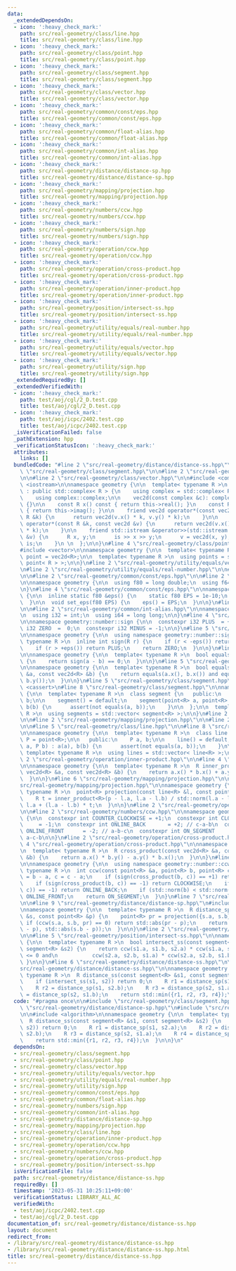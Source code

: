 ```yaml
---
data:
  _extendedDependsOn:
  - icon: ':heavy_check_mark:'
    path: src/real-geometry/class/line.hpp
    title: src/real-geometry/class/line.hpp
  - icon: ':heavy_check_mark:'
    path: src/real-geometry/class/point.hpp
    title: src/real-geometry/class/point.hpp
  - icon: ':heavy_check_mark:'
    path: src/real-geometry/class/segment.hpp
    title: src/real-geometry/class/segment.hpp
  - icon: ':heavy_check_mark:'
    path: src/real-geometry/class/vector.hpp
    title: src/real-geometry/class/vector.hpp
  - icon: ':heavy_check_mark:'
    path: src/real-geometry/common/const/eps.hpp
    title: src/real-geometry/common/const/eps.hpp
  - icon: ':heavy_check_mark:'
    path: src/real-geometry/common/float-alias.hpp
    title: src/real-geometry/common/float-alias.hpp
  - icon: ':heavy_check_mark:'
    path: src/real-geometry/common/int-alias.hpp
    title: src/real-geometry/common/int-alias.hpp
  - icon: ':heavy_check_mark:'
    path: src/real-geometry/distance/distance-sp.hpp
    title: src/real-geometry/distance/distance-sp.hpp
  - icon: ':heavy_check_mark:'
    path: src/real-geometry/mapping/projection.hpp
    title: src/real-geometry/mapping/projection.hpp
  - icon: ':heavy_check_mark:'
    path: src/real-geometry/numbers/ccw.hpp
    title: src/real-geometry/numbers/ccw.hpp
  - icon: ':heavy_check_mark:'
    path: src/real-geometry/numbers/sign.hpp
    title: src/real-geometry/numbers/sign.hpp
  - icon: ':heavy_check_mark:'
    path: src/real-geometry/operation/ccw.hpp
    title: src/real-geometry/operation/ccw.hpp
  - icon: ':heavy_check_mark:'
    path: src/real-geometry/operation/cross-product.hpp
    title: src/real-geometry/operation/cross-product.hpp
  - icon: ':heavy_check_mark:'
    path: src/real-geometry/operation/inner-product.hpp
    title: src/real-geometry/operation/inner-product.hpp
  - icon: ':heavy_check_mark:'
    path: src/real-geometry/position/intersect-ss.hpp
    title: src/real-geometry/position/intersect-ss.hpp
  - icon: ':heavy_check_mark:'
    path: src/real-geometry/utility/equals/real-number.hpp
    title: src/real-geometry/utility/equals/real-number.hpp
  - icon: ':heavy_check_mark:'
    path: src/real-geometry/utility/equals/vector.hpp
    title: src/real-geometry/utility/equals/vector.hpp
  - icon: ':heavy_check_mark:'
    path: src/real-geometry/utility/sign.hpp
    title: src/real-geometry/utility/sign.hpp
  _extendedRequiredBy: []
  _extendedVerifiedWith:
  - icon: ':heavy_check_mark:'
    path: test/aoj/cgl/2_D.test.cpp
    title: test/aoj/cgl/2_D.test.cpp
  - icon: ':heavy_check_mark:'
    path: test/aoj/icpc/2402.test.cpp
    title: test/aoj/icpc/2402.test.cpp
  _isVerificationFailed: false
  _pathExtension: hpp
  _verificationStatusIcon: ':heavy_check_mark:'
  attributes:
    links: []
  bundledCode: "#line 2 \"src/real-geometry/distance/distance-ss.hpp\"\n\n#line 2\
    \ \"src/real-geometry/class/segment.hpp\"\n\n#line 2 \"src/real-geometry/class/point.hpp\"\
    \n\n#line 2 \"src/real-geometry/class/vector.hpp\"\n\n#include <complex>\n#include\
    \ <iostream>\n\nnamespace geometry {\n\n  template< typename R >\n  class vec2d\
    \ : public std::complex< R > {\n    using complex = std::complex< R >;\n\n   public:\n\
    \    using complex::complex;\n\n    vec2d(const complex &c): complex::complex(c)\
    \ {}\n\n    const R x() const { return this->real(); }\n    const R y() const\
    \ { return this->imag(); }\n\n    friend vec2d operator*(const vec2d &v, const\
    \ R &k) {\n      return vec2d(v.x() * k, v.y() * k);\n    }\n\n    friend vec2d\
    \ operator*(const R &k, const vec2d &v) {\n      return vec2d(v.x() * k, v.y()\
    \ * k);\n    }\n\n    friend std::istream &operator>>(std::istream &is, vec2d\
    \ &v) {\n      R x, y;\n      is >> x >> y;\n      v = vec2d(x, y);\n      return\
    \ is;\n    }\n \n  };\n\n}\n#line 4 \"src/real-geometry/class/point.hpp\"\n\n\
    #include <vector>\n\nnamespace geometry {\n\n  template< typename R >\n  using\
    \ point = vec2d<R>;\n\n  template< typename R >\n  using points = std::vector<\
    \ point< R > >;\n\n}\n#line 2 \"src/real-geometry/utility/equals/vector.hpp\"\n\
    \n#line 2 \"src/real-geometry/utility/equals/real-number.hpp\"\n\n#line 2 \"src/real-geometry/utility/sign.hpp\"\
    \n\n#line 2 \"src/real-geometry/common/const/eps.hpp\"\n\n#line 2 \"src/real-geometry/common/float-alias.hpp\"\
    \n\nnamespace geometry {\n\n  using f80 = long double;\n  using f64 = double;\n\
    \n}\n#line 4 \"src/real-geometry/common/const/eps.hpp\"\n\nnamespace geometry\
    \ {\n\n  inline static f80 &eps() {\n    static f80 EPS = 1e-10;\n    return EPS;\n\
    \  }\n\n  void set_eps(f80 EPS) {\n    eps() = EPS;\n  }\n\n}\n#line 2 \"src/real-geometry/numbers/sign.hpp\"\
    \n\n#line 2 \"src/real-geometry/common/int-alias.hpp\"\n\nnamespace geometry {\n\
    \n  using i32 = int;\n  using i64 = long long;\n\n}\n#line 4 \"src/real-geometry/numbers/sign.hpp\"\
    \n\nnamespace geometry::number::sign {\n\n  constexpr i32 PLUS  = +1;\n  constexpr\
    \ i32 ZERO  =  0;\n  constexpr i32 MINUS = -1;\n\n}\n#line 5 \"src/real-geometry/utility/sign.hpp\"\
    \n\nnamespace geometry {\n\n  using namespace geometry::number::sign;\n\n  template<\
    \ typename R >\n  inline int sign(R r) {\n    if (r < -eps()) return MINUS;\n\
    \    if (r > +eps()) return PLUS;\n    return ZERO;\n  }\n\n}\n#line 4 \"src/real-geometry/utility/equals/real-number.hpp\"\
    \n\nnamespace geometry {\n\n  template< typename R >\n  bool equals(R a, R b)\
    \ {\n    return sign(a - b) == 0;\n  }\n\n}\n#line 5 \"src/real-geometry/utility/equals/vector.hpp\"\
    \n\nnamespace geometry {\n\n  template< typename R >\n  bool equals(const vec2d<R>\
    \ &a, const vec2d<R> &b) {\n    return equals(a.x(), b.x()) and equals(a.y(),\
    \ b.y());\n  }\n\n}\n#line 5 \"src/real-geometry/class/segment.hpp\"\n\n#include\
    \ <cassert>\n#line 8 \"src/real-geometry/class/segment.hpp\"\n\nnamespace geometry\
    \ {\n\n  template< typename R >\n  class segment {\n   public:\n    point<R> a,\
    \ b;\n\n    segment() = default;\n    segment(point<R> a, point<R> b) : a(a),\
    \ b(b) {\n      assert(not equals(a, b));\n    }\n\n  };\n\n  template< typename\
    \ R >\n  using segments = std::vector< segment<R> >;\n\n}\n#line 2 \"src/real-geometry/distance/distance-sp.hpp\"\
    \n\n#line 2 \"src/real-geometry/mapping/projection.hpp\"\n\n#line 2 \"src/real-geometry/class/line.hpp\"\
    \n\n#line 5 \"src/real-geometry/class/line.hpp\"\n\n#line 8 \"src/real-geometry/class/line.hpp\"\
    \n\nnamespace geometry {\n\n  template< typename R >\n  class line {\n    using\
    \ P = point<R>;\n\n   public:\n    P a, b;\n\n    line() = default;\n    line(P\
    \ a, P b) : a(a), b(b) {\n      assert(not equals(a, b));\n    }\n\n  };\n\n \
    \ template< typename R >\n  using lines = std::vector< line<R> >;\n\n}\n#line\
    \ 2 \"src/real-geometry/operation/inner-product.hpp\"\n\n#line 4 \"src/real-geometry/operation/inner-product.hpp\"\
    \n\nnamespace geometry {\n\n  template< typename R >\n  R inner_product(const\
    \ vec2d<R> &a, const vec2d<R> &b) {\n    return a.x() * b.x() + a.y() * b.y();\n\
    \  }\n\n}\n#line 6 \"src/real-geometry/mapping/projection.hpp\"\n\n#line 8 \"\
    src/real-geometry/mapping/projection.hpp\"\n\nnamespace geometry {\n\n  template<\
    \ typename R >\n  point<R> projection(const line<R> &l, const point<R> &p) {\n\
    \    R t = inner_product<R>(p - l.a, l.a - l.b) / std::norm(l.a - l.b);\n    return\
    \ l.a + (l.a - l.b) * t;\n  }\n\n}\n#line 2 \"src/real-geometry/operation/ccw.hpp\"\
    \n\n#line 2 \"src/real-geometry/numbers/ccw.hpp\"\n\nnamespace geometry::number::ccw\
    \ {\n\n  constexpr int COUNTER_CLOCKWISE = +1;\n  constexpr int CLOCKWISE    \
    \     = -1;\n  constexpr int ONLINE_BACK       = +2; // c-a-b\n  constexpr int\
    \ ONLINE_FRONT      = -2; // a-b-c\n  constexpr int ON_SEGMENT        =  0; //\
    \ a-c-b\n\n}\n#line 2 \"src/real-geometry/operation/cross-product.hpp\"\n\n#line\
    \ 4 \"src/real-geometry/operation/cross-product.hpp\"\n\nnamespace geometry {\n\
    \n  template< typename R >\n  R cross_product(const vec2d<R> &a, const vec2d<R>\
    \ &b) {\n    return a.x() * b.y() - a.y() * b.x();\n  }\n\n}\n#line 8 \"src/real-geometry/operation/ccw.hpp\"\
    \n\nnamespace geometry {\n\n  using namespace geometry::number::ccw;\n\n  template<\
    \ typename R >\n  int ccw(const point<R> &a, point<R> b, point<R> c) {\n    b\
    \ = b - a, c = c - a;\n    if (sign(cross_product(b, c)) == +1) return COUNTER_CLOCKWISE;\n\
    \    if (sign(cross_product(b, c)) == -1) return CLOCKWISE;\n    if (sign(inner_product(b,\
    \ c)) == -1) return ONLINE_BACK;\n    if (std::norm(b) < std::norm(c)) return\
    \ ONLINE_FRONT;\n    return ON_SEGMENT;\n  }\n}\n#line 7 \"src/real-geometry/distance/distance-sp.hpp\"\
    \n\n#line 9 \"src/real-geometry/distance/distance-sp.hpp\"\n#include <algorithm>\n\
    \nnamespace geometry {\n\n  template< typename R >\n  R distance_sp(const segment<R>\
    \ &s, const point<R> &p) {\n    point<R> pr = projection({s.a, s.b}, p);\n   \
    \ if (ccw(s.a, s.b, pr) == 0) return std::abs(pr - p);\n    return std::min(std::abs(s.a\
    \ - p), std::abs(s.b - p));\n  }\n\n}\n#line 2 \"src/real-geometry/position/intersect-ss.hpp\"\
    \n\n#line 5 \"src/real-geometry/position/intersect-ss.hpp\"\n\nnamespace geometry\
    \ {\n\n  template< typename R >\n  bool intersect_ss(const segment<R> &s1, const\
    \ segment<R> &s2) {\n    return ccw(s1.a, s1.b, s2.a) * ccw(s1.a, s1.b, s2.b)\
    \ <= 0 and\n           ccw(s2.a, s2.b, s1.a) * ccw(s2.a, s2.b, s1.b) <= 0;\n \
    \ }\n\n}\n#line 6 \"src/real-geometry/distance/distance-ss.hpp\"\n\n#line 8 \"\
    src/real-geometry/distance/distance-ss.hpp\"\n\nnamespace geometry {\n\n  template<\
    \ typename R >\n  R distance_ss(const segment<R> &s1, const segment<R> &s2) {\n\
    \    if (intersect_ss(s1, s2)) return 0;\n    R r1 = distance_sp(s1, s2.a);\n\
    \    R r2 = distance_sp(s1, s2.b);\n    R r3 = distance_sp(s2, s1.a);\n    R r4\
    \ = distance_sp(s2, s1.b);\n    return std::min({r1, r2, r3, r4});\n  }\n\n}\n"
  code: "#pragma once\n\n#include \"src/real-geometry/class/segment.hpp\"\n#include\
    \ \"src/real-geometry/distance/distance-sp.hpp\"\n#include \"src/real-geometry/position/intersect-ss.hpp\"\
    \n\n#include <algorithm>\n\nnamespace geometry {\n\n  template< typename R >\n\
    \  R distance_ss(const segment<R> &s1, const segment<R> &s2) {\n    if (intersect_ss(s1,\
    \ s2)) return 0;\n    R r1 = distance_sp(s1, s2.a);\n    R r2 = distance_sp(s1,\
    \ s2.b);\n    R r3 = distance_sp(s2, s1.a);\n    R r4 = distance_sp(s2, s1.b);\n\
    \    return std::min({r1, r2, r3, r4});\n  }\n\n}\n"
  dependsOn:
  - src/real-geometry/class/segment.hpp
  - src/real-geometry/class/point.hpp
  - src/real-geometry/class/vector.hpp
  - src/real-geometry/utility/equals/vector.hpp
  - src/real-geometry/utility/equals/real-number.hpp
  - src/real-geometry/utility/sign.hpp
  - src/real-geometry/common/const/eps.hpp
  - src/real-geometry/common/float-alias.hpp
  - src/real-geometry/numbers/sign.hpp
  - src/real-geometry/common/int-alias.hpp
  - src/real-geometry/distance/distance-sp.hpp
  - src/real-geometry/mapping/projection.hpp
  - src/real-geometry/class/line.hpp
  - src/real-geometry/operation/inner-product.hpp
  - src/real-geometry/operation/ccw.hpp
  - src/real-geometry/numbers/ccw.hpp
  - src/real-geometry/operation/cross-product.hpp
  - src/real-geometry/position/intersect-ss.hpp
  isVerificationFile: false
  path: src/real-geometry/distance/distance-ss.hpp
  requiredBy: []
  timestamp: '2023-05-31 10:25:11+09:00'
  verificationStatus: LIBRARY_ALL_AC
  verifiedWith:
  - test/aoj/icpc/2402.test.cpp
  - test/aoj/cgl/2_D.test.cpp
documentation_of: src/real-geometry/distance/distance-ss.hpp
layout: document
redirect_from:
- /library/src/real-geometry/distance/distance-ss.hpp
- /library/src/real-geometry/distance/distance-ss.hpp.html
title: src/real-geometry/distance/distance-ss.hpp
---
```


